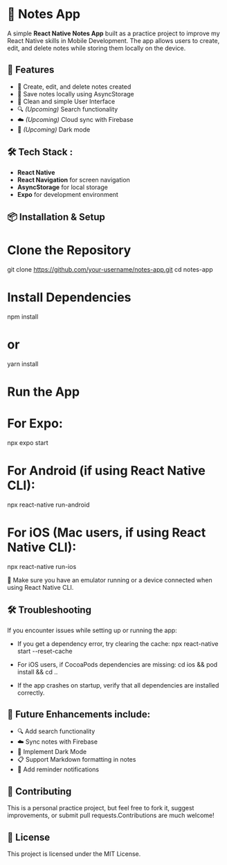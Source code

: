 # 📝 Notes App

A simple **React Native Notes App** built as a practice project to improve my React Native skills in Mobile Development. The app allows users to create, edit, and delete notes while storing them locally on the device.

## 🚀 Features

- 📝 Create, edit, and delete notes created
- 💾 Save notes locally using AsyncStorage
- 🎨 Clean and simple User Interface
- 🔍 *(Upcoming)* Search functionality
- ☁️ *(Upcoming)* Cloud sync with Firebase
- 🌙 *(Upcoming)* Dark mode

## 🛠️ Tech Stack :

- **React Native**
- **React Navigation** for screen navigation
- **AsyncStorage** for local storage
- **Expo** for development environment

## 📦 Installation & Setup

# Clone the Repository
git clone https://github.com/your-username/notes-app.git
cd notes-app

# Install Dependencies
npm install
# or
yarn install

# Run the App
# For Expo:
npx expo start

# For Android (if using React Native CLI):
npx react-native run-android

# For iOS (Mac users, if using React Native CLI):
npx react-native run-ios

📌 Make sure you have an emulator running or a device connected when using React Native CLI.

## 🛠️ Troubleshooting

If you encounter issues while setting up or running the app:

- If you get a dependency error, try clearing the cache:
  npx react-native start --reset-cache

- For iOS users, if CocoaPods dependencies are missing:
  cd ios && pod install && cd ..

- If the app crashes on startup, verify that all dependencies are installed correctly.

## 🔮 Future Enhancements include:

- 🔍 Add search functionality
- ☁️ Sync notes with Firebase
- 🌙 Implement Dark Mode
- 📋 Support Markdown formatting in notes
- 🔔 Add reminder notifications

## 🤝 Contributing

This is a personal practice project, but feel free to fork it, suggest improvements, or submit pull requests.Contributions are much welcome!

## 📜 License

This project is licensed under the MIT License.